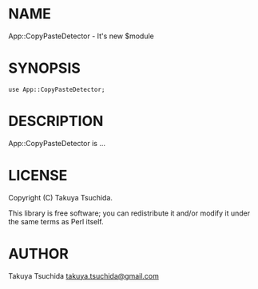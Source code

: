 # NAME

App::CopyPasteDetector - It's new $module

# SYNOPSIS

    use App::CopyPasteDetector;

# DESCRIPTION

App::CopyPasteDetector is ...

# LICENSE

Copyright (C) Takuya Tsuchida.

This library is free software; you can redistribute it and/or modify
it under the same terms as Perl itself.

# AUTHOR

Takuya Tsuchida <takuya.tsuchida@gmail.com>
